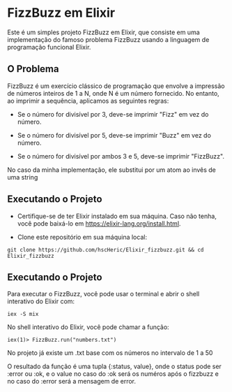 # FizzBuzz em Elixir

Este é um simples projeto FizzBuzz em Elixir, que consiste em uma implementação do famoso problema FizzBuzz usando a linguagem de programação funcional Elixir.

## O Problema
FizzBuzz é um exercício clássico de programação que envolve a impressão de números inteiros de 1 a N, onde N é um número fornecido. No entanto, ao imprimir a sequência, aplicamos as seguintes regras:

- Se o número for divisível por 3, deve-se imprimir "Fizz" em vez do número.

- Se o número for divisível por 5, deve-se imprimir "Buzz" em vez do número.

- Se o número for divisível por ambos 3 e 5, deve-se imprimir "FizzBuzz".

No caso da minha implementação, ele substitui por um atom ao invês de uma string

## Executando o Projeto

- Certifique-se de ter Elixir instalado em sua máquina. Caso não tenha, você pode baixá-lo em https://elixir-lang.org/install.html.

- Clone este repositório em sua máquina local:

```
git clone https://github.com/hscHeric/Elixir_fizzbuzz.git && cd Elixir_fizzbuzz
```
## Executando o Projeto

Para executar o FizzBuzz, você pode usar o terminal e abrir o shell interativo do Elixir com:
```
iex -S mix
```
No shell interativo do Elixir, você pode chamar a função:
```
iex(1)> FizzBuzz.run("numbers.txt")
```
No projeto já existe um .txt base com os números no intervalo de 1 a 50

O resultado da função é uma tupla {:status, value}, onde o status pode ser :error ou :ok, e o value no caso do :ok será os numéros após o fizzbuzz e no caso do :error será a mensagem de error.

